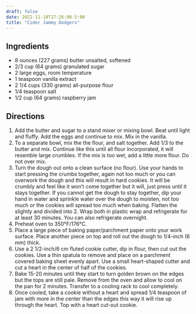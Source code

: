 ```yaml
---
draft: false
date: 2022-11-18T17:26:00-5:00
title: "Cider Jammy Dodgers"
---
```

## Ingredients
- 8 ounces (227 grams) butter unsalted, softened
- 2/3 cup (64 grams) granulated sugar
- 2 large eggs, room temperature
- 1 teaspoon vanilla extract
- 2 1/4 cups (330 grams) all-purpose flour
- 1/4 teaspoon salt
- 1/2 cup (64 grams) raspberry jam
## Directions
1. Add the butter and sugar to a stand mixer or mixing bowl. Beat until light and fluffy. Add the eggs and continue to mix. Mix in the vanilla.
2. To a separate bowl, mix the the flour, and salt together. Add 1/3 to the butter and mix. Continue like this until all flour incorporated, it will resemble large crumbles. If the mix is too wet, add a little more flour. Do not over mix.
3. Turn the dough out onto a clean surface (no flour). Use your hands to start pressing the crumbs together, again not too much or you can overwork the dough and this will result in hard cookies. It will be crumbly and feel like it won’t come together but it will, just press until it stays together. If you cannot get the dough to stay together, dip your hand in water and sprinkle water over the dough to moisten, not too much or the cookies will spread too much when baking. Flatten the slightly and divided into 2. Wrap both in plastic wrap and refrigerate for at least 30 minutes. You can also refrigerate overnight.
4. Preheat oven to 350°F/176°C.
5. Place a large piece of baking paper/parchment paper onto your work surface. Place another piece on top and roll out the dough to 1/4-inch (6 mm) thick.
6. Use a 2 1/2-inch/6 cm fluted cookie cutter, dip in flour, then cut out the cookies. Use a thin spatula to remove and place on a parchment covered baking sheet evenly apart. Use a small heart-shaped cutter and cut a heart in the center of half of the cookies.
7. Bake 15-20 minutes until they start to turn golden brown on the edges but the tops are still pale. Remove from the oven and allow to cool on the pan for 2 minutes. Transfer to a cooling rack to cool completely.
8. Once cooled, take a cookie without a heart and spread 1/4 teaspoon of jam with more in the center than the edges this way it will rise up through the heart. Top with a heart cut-out cookie.

